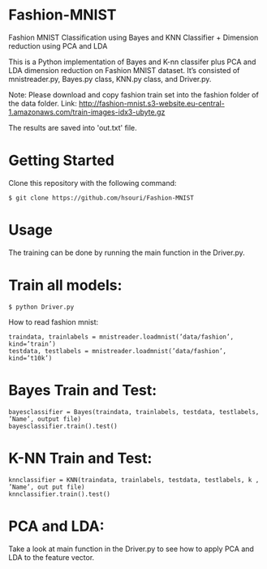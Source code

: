 # Fashion-MNIST
Fashion MNIST Classification using Bayes and KNN Classifier + Dimension reduction using PCA and LDA

This is a Python implementation of Bayes and K-nn classifer plus PCA and LDA dimension reduction on Fashion MNIST dataset.  It’s consisted of mnistreader.py, Bayes.py class, KNN.py class, and Driver.py.  

Note: Please download and copy fashion train set into the fashion folder of the data folder. Link: http://fashion-mnist.s3-website.eu-central-1.amazonaws.com/train-images-idx3-ubyte.gz

The results are saved into 'out.txt' file.

# Getting Started
Clone this repository with the following command:

```shell
$ git clone https://github.com/hsouri/Fashion-MNIST
```

# Usage

The training can be done by running the main function in the Driver.py.

# Train all models:

```shell
$ python Driver.py

```

How to read fashion mnist: 

```shell
traindata, trainlabels = mnistreader.loadmnist(’data/fashion’, kind=’train’)
testdata, testlabels = mnistreader.loadmnist(’data/fashion’, kind=’t10k’)
```

# Bayes Train and Test:

```shell
bayesclassifier = Bayes(traindata, trainlabels, testdata, testlabels, ’Name’, output file)
bayesclassifier.train().test()
```


# K-NN Train and Test:

```shell
knnclassifier = KNN(traindata, trainlabels, testdata, testlabels, k , ’Name’, out put file)
knnclassifier.train().test()
```


# PCA and LDA:

Take a look at main function in the Driver.py to see how to apply PCA and LDA to the feature vector.


